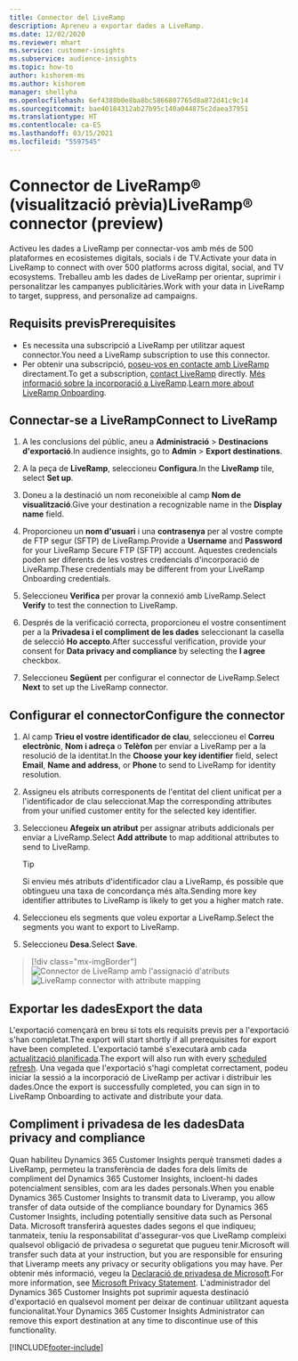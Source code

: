 ```yaml
---
title: Connector del LiveRamp
description: Apreneu a exportar dades a LiveRamp.
ms.date: 12/02/2020
ms.reviewer: mhart
ms.service: customer-insights
ms.subservice: audience-insights
ms.topic: how-to
author: kishorem-ms
ms.author: kishorem
manager: shellyha
ms.openlocfilehash: 6ef4388b0e8ba8bc5866807765d8a872d41c9c14
ms.sourcegitcommit: bae40184312ab27b95c140a044875c2daea37951
ms.translationtype: HT
ms.contentlocale: ca-ES
ms.lasthandoff: 03/15/2021
ms.locfileid: "5597545"
---
```

# <a name="liverampreg-connector-preview"></a><span data-ttu-id="7d35f-103">Connector de LiveRamp&reg; (visualització prèvia)</span><span class="sxs-lookup"><span data-stu-id="7d35f-103">LiveRamp&reg; connector (preview)</span></span>

<span data-ttu-id="7d35f-104">Activeu les dades a LiveRamp per connectar-vos amb més de 500 plataformes en ecosistemes digitals, socials i de TV.</span><span class="sxs-lookup"><span data-stu-id="7d35f-104">Activate your data in LiveRamp to connect with over 500 platforms across digital, social, and TV ecosystems.</span></span> <span data-ttu-id="7d35f-105">Treballeu amb les dades de LiveRamp per orientar, suprimir i personalitzar les campanyes publicitàries.</span><span class="sxs-lookup"><span data-stu-id="7d35f-105">Work with your data in LiveRamp to target, suppress, and personalize ad campaigns.</span></span>

## <a name="prerequisites"></a><span data-ttu-id="7d35f-106">Requisits previs</span><span class="sxs-lookup"><span data-stu-id="7d35f-106">Prerequisites</span></span>

- <span data-ttu-id="7d35f-107">Es necessita una subscripció a LiveRamp per utilitzar aquest connector.</span><span class="sxs-lookup"><span data-stu-id="7d35f-107">You need a LiveRamp subscription to use this connector.</span></span>
- <span data-ttu-id="7d35f-108">Per obtenir una subscripció, [poseu-vos en contacte amb LiveRamp](https://liveramp.com/contact/) directament.</span><span class="sxs-lookup"><span data-stu-id="7d35f-108">To get a subscription, [contact LiveRamp](https://liveramp.com/contact/) directly.</span></span> <span data-ttu-id="7d35f-109">[Més informació sobre la incorporació a LiveRamp](https://liveramp.com/our-platform/data-onboarding/).</span><span class="sxs-lookup"><span data-stu-id="7d35f-109">[Learn more about LiveRamp Onboarding](https://liveramp.com/our-platform/data-onboarding/).</span></span>

## <a name="connect-to-liveramp"></a><span data-ttu-id="7d35f-110">Connectar-se a LiveRamp</span><span class="sxs-lookup"><span data-stu-id="7d35f-110">Connect to LiveRamp</span></span>

1. <span data-ttu-id="7d35f-111">A les conclusions del públic, aneu a **Administració** > **Destinacions d'exportació**.</span><span class="sxs-lookup"><span data-stu-id="7d35f-111">In audience insights, go to **Admin** > **Export destinations**.</span></span>

1. <span data-ttu-id="7d35f-112">A la peça de **LiveRamp**, seleccioneu **Configura**.</span><span class="sxs-lookup"><span data-stu-id="7d35f-112">In the **LiveRamp** tile, select **Set up**.</span></span>

1. <span data-ttu-id="7d35f-113">Doneu a la destinació un nom reconeixible al camp **Nom de visualització**.</span><span class="sxs-lookup"><span data-stu-id="7d35f-113">Give your destination a recognizable name in the **Display name** field.</span></span>

1. <span data-ttu-id="7d35f-114">Proporcioneu un **nom d'usuari** i una **contrasenya** per al vostre compte de FTP segur (SFTP) de LiveRamp.</span><span class="sxs-lookup"><span data-stu-id="7d35f-114">Provide a **Username** and **Password** for your LiveRamp Secure FTP (SFTP) account.</span></span>
<span data-ttu-id="7d35f-115">Aquestes credencials poden ser diferents de les vostres credencials d'incorporació de LiveRamp.</span><span class="sxs-lookup"><span data-stu-id="7d35f-115">These credentials may be different from your LiveRamp Onboarding credentials.</span></span>

1. <span data-ttu-id="7d35f-116">Seleccioneu **Verifica** per provar la connexió amb LiveRamp.</span><span class="sxs-lookup"><span data-stu-id="7d35f-116">Select **Verify** to test the connection to LiveRamp.</span></span>

1. <span data-ttu-id="7d35f-117">Després de la verificació correcta, proporcioneu el vostre consentiment per a la **Privadesa i el compliment de les dades** seleccionant la casella de selecció **Ho accepto**.</span><span class="sxs-lookup"><span data-stu-id="7d35f-117">After successful verification, provide your consent for **Data privacy and compliance** by selecting the **I agree** checkbox.</span></span>

1. <span data-ttu-id="7d35f-118">Seleccioneu **Següent** per configurar el connector de LiveRamp.</span><span class="sxs-lookup"><span data-stu-id="7d35f-118">Select **Next** to set up the LiveRamp connector.</span></span>

## <a name="configure-the-connector"></a><span data-ttu-id="7d35f-119">Configurar el connector</span><span class="sxs-lookup"><span data-stu-id="7d35f-119">Configure the connector</span></span>

1. <span data-ttu-id="7d35f-120">Al camp **Trieu el vostre identificador de clau**, seleccioneu el **Correu electrònic**, **Nom i adreça** o **Telèfon** per enviar a LiveRamp per a la resolució de la identitat.</span><span class="sxs-lookup"><span data-stu-id="7d35f-120">In the **Choose your key identifier** field, select **Email**,  **Name and address**, or **Phone** to send to LiveRamp for identity resolution.</span></span>

1. <span data-ttu-id="7d35f-121">Assigneu els atributs corresponents de l'entitat del client unificat per a l'identificador de clau seleccionat.</span><span class="sxs-lookup"><span data-stu-id="7d35f-121">Map the corresponding attributes from your unified customer entity for the selected key identifier.</span></span>

1. <span data-ttu-id="7d35f-122">Seleccioneu **Afegeix un atribut** per assignar atributs addicionals per enviar a LiveRamp.</span><span class="sxs-lookup"><span data-stu-id="7d35f-122">Select **Add attribute** to map additional attributes to send to LiveRamp.</span></span>

   > [!TIP]
   > <span data-ttu-id="7d35f-123">Si envieu més atributs d'identificador clau a LiveRamp, és possible que obtingueu una taxa de concordança més alta.</span><span class="sxs-lookup"><span data-stu-id="7d35f-123">Sending more key identifier attributes to LiveRamp is likely to get you a higher match rate.</span></span>

1. <span data-ttu-id="7d35f-124">Seleccioneu els segments que voleu exportar a LiveRamp.</span><span class="sxs-lookup"><span data-stu-id="7d35f-124">Select the segments you want to export to LiveRamp.</span></span>

1. <span data-ttu-id="7d35f-125">Seleccioneu **Desa**.</span><span class="sxs-lookup"><span data-stu-id="7d35f-125">Select **Save**.</span></span>

> [!div class="mx-imgBorder"]
> <span data-ttu-id="7d35f-126">![Connector de LiveRamp amb l'assignació d'atributs](media/export-liveramp-segments.png "Connector de LiveRamp amb l'assignació d'atributs")</span><span class="sxs-lookup"><span data-stu-id="7d35f-126">![LiveRamp connector with attribute mapping](media/export-liveramp-segments.png "LiveRamp connector with attribute mapping")</span></span>

## <a name="export-the-data"></a><span data-ttu-id="7d35f-127">Exportar les dades</span><span class="sxs-lookup"><span data-stu-id="7d35f-127">Export the data</span></span>

<span data-ttu-id="7d35f-128">L'exportació començarà en breu si tots els requisits previs per a l'exportació s'han completat.</span><span class="sxs-lookup"><span data-stu-id="7d35f-128">The export will start shortly if all prerequisites for export have been completed.</span></span> <span data-ttu-id="7d35f-129">L'exportació també s'executarà amb cada [actualització planificada](system.md#schedule-tab).</span><span class="sxs-lookup"><span data-stu-id="7d35f-129">The export will also run with every [scheduled refresh](system.md#schedule-tab).</span></span>
<span data-ttu-id="7d35f-130">Una vegada que l'exportació s'hagi completat correctament, podeu iniciar la sessió a la incorporació de LiveRamp per activar i distribuir les dades.</span><span class="sxs-lookup"><span data-stu-id="7d35f-130">Once the export is successfully completed, you can sign in to LiveRamp Onboarding to activate and distribute your data.</span></span>

## <a name="data-privacy-and-compliance"></a><span data-ttu-id="7d35f-131">Compliment i privadesa de les dades</span><span class="sxs-lookup"><span data-stu-id="7d35f-131">Data privacy and compliance</span></span>

<span data-ttu-id="7d35f-132">Quan habiliteu Dynamics 365 Customer Insights perquè transmeti dades a LiveRamp, permeteu la transferència de dades fora dels límits de compliment del Dynamics 365 Customer Insights, incloent-hi dades potencialment sensibles, com ara les dades personals.</span><span class="sxs-lookup"><span data-stu-id="7d35f-132">When you enable Dynamics 365 Customer Insights to transmit data to Liveramp, you allow transfer of data outside of the compliance boundary for Dynamics 365 Customer Insights, including potentially sensitive data such as Personal Data.</span></span> <span data-ttu-id="7d35f-133">Microsoft transferirà aquestes dades segons el que indiqueu; tanmateix, teniu la responsabilitat d'assegurar-vos que LiveRamp compleixi qualsevol obligació de privadesa o seguretat que pugueu tenir.</span><span class="sxs-lookup"><span data-stu-id="7d35f-133">Microsoft will transfer such data at your instruction, but you are responsible for ensuring that Liveramp meets any privacy or security obligations you may have.</span></span> <span data-ttu-id="7d35f-134">Per obtenir més informació, vegeu la [Declaració de privadesa de Microsoft](https://go.microsoft.com/fwlink/?linkid=396732).</span><span class="sxs-lookup"><span data-stu-id="7d35f-134">For more information, see [Microsoft Privacy Statement](https://go.microsoft.com/fwlink/?linkid=396732).</span></span>
<span data-ttu-id="7d35f-135">L'administrador del Dynamics 365 Customer Insights pot suprimir aquesta destinació d'exportació en qualsevol moment per deixar de continuar utilitzant aquesta funcionalitat.</span><span class="sxs-lookup"><span data-stu-id="7d35f-135">Your Dynamics 365 Customer Insights Administrator can remove this export destination at any time to discontinue use of this functionality.</span></span>

[!INCLUDE[footer-include](../includes/footer-banner.md)]